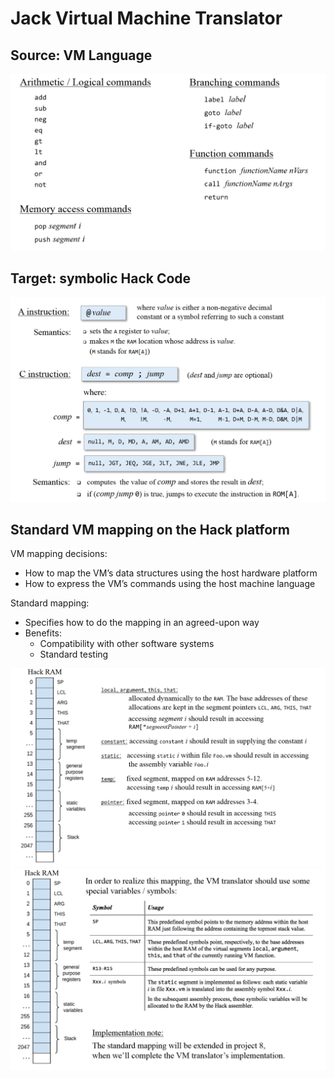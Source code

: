 # Jack Virtual Machine Translator

## Source: VM Language
<img src="images/vm.png" alt="vm" width=700>

## Target: symbolic Hack Code
<img src="images/hack.png" alt="hack" width=700>

## Standard VM mapping on the Hack platform
VM mapping decisions: 
- How to map the VM’s data structures using the host hardware platform 
- How to express the VM’s commands using the host machine language

Standard mapping: 
- Specifies how to do the mapping in an agreed-upon way 
- Benefits: 
  - Compatibility with other software systems 
  - Standard testing

<img src="images/map1.png" alt="map1" width=700>
<img src="images/map2.png" alt="map2" width=700>

